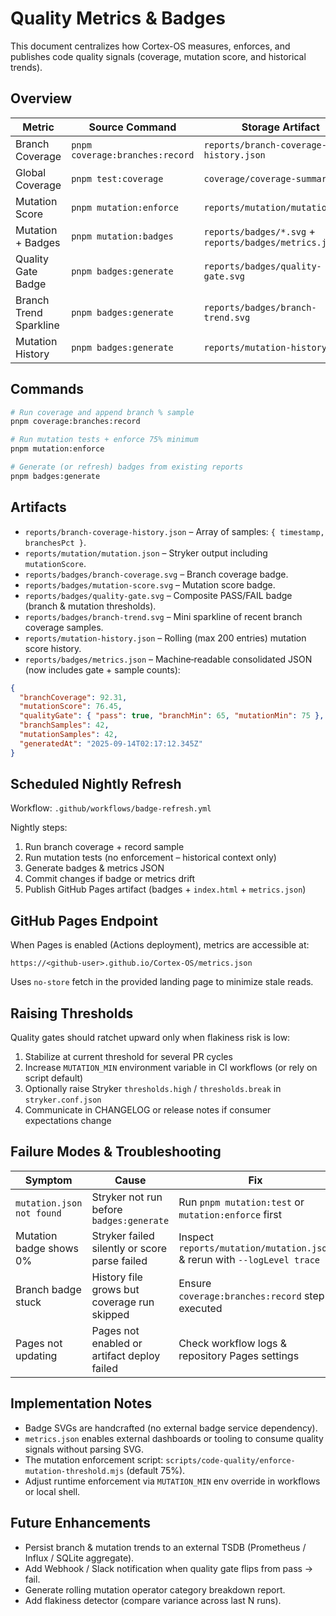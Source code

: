 # Quality Metrics & Badges

This document centralizes how Cortex-OS measures, enforces, and publishes code quality
signals (coverage, mutation score, and historical trends).

## Overview

| Metric              | Source Command                              | Storage Artifact                                   | Enforced? | Threshold |
|---------------------|----------------------------------------------|----------------------------------------------------|-----------|-----------|
| Branch Coverage     | `pnpm coverage:branches:record`              | `reports/branch-coverage-history.json`             | Gate via `coverage:branches:enforce` | Default 65% (raise incrementally) |
| Global Coverage     | `pnpm test:coverage`                         | `coverage/coverage-summary.json`                   | CI (explicit thresholds in scripts) | 90% lines/branches/functions |
| Mutation Score      | `pnpm mutation:enforce`                      | `reports/mutation/mutation.json`                   | Yes (`MUTATION_MIN`) | 75% |
| Mutation + Badges   | `pnpm mutation:badges`                       | `reports/badges/*.svg` + `reports/badges/metrics.json` | Yes (same) | 75% |
| Quality Gate Badge  | `pnpm badges:generate`                       | `reports/badges/quality-gate.svg`                     | Derived (branch >=65 & mutation >=75) | N/A |
| Branch Trend Sparkline | `pnpm badges:generate`                   | `reports/badges/branch-trend.svg`                     | No (visual) | N/A |
| Mutation History    | `pnpm badges:generate`                       | `reports/mutation-history.json`                       | Informational | N/A |

## Commands

```bash
# Run coverage and append branch % sample
pnpm coverage:branches:record

# Run mutation tests + enforce 75% minimum
pnpm mutation:enforce

# Generate (or refresh) badges from existing reports
pnpm badges:generate
```

## Artifacts

- `reports/branch-coverage-history.json` – Array of samples: `{ timestamp, branchesPct }`.
- `reports/mutation/mutation.json` – Stryker output including `mutationScore`.
- `reports/badges/branch-coverage.svg` – Branch coverage badge.
- `reports/badges/mutation-score.svg` – Mutation score badge.
- `reports/badges/quality-gate.svg` – Composite PASS/FAIL badge (branch & mutation thresholds).
- `reports/badges/branch-trend.svg` – Mini sparkline of recent branch coverage samples.
- `reports/mutation-history.json` – Rolling (max 200 entries) mutation score history.
- `reports/badges/metrics.json` – Machine‑readable consolidated JSON (now includes gate + sample counts):

```json
{
  "branchCoverage": 92.31,
  "mutationScore": 76.45,
  "qualityGate": { "pass": true, "branchMin": 65, "mutationMin": 75 },
  "branchSamples": 42,
  "mutationSamples": 42,
  "generatedAt": "2025-09-14T02:17:12.345Z"
}
```

## Scheduled Nightly Refresh

Workflow: `.github/workflows/badge-refresh.yml`

Nightly steps:
1. Run branch coverage + record sample
2. Run mutation tests (no enforcement – historical context only)
3. Generate badges & metrics JSON
4. Commit changes if badge or metrics drift
5. Publish GitHub Pages artifact (badges + `index.html` + `metrics.json`)

## GitHub Pages Endpoint

When Pages is enabled (Actions deployment), metrics are accessible at:

```text
https://<github-user>.github.io/Cortex-OS/metrics.json
```

Uses `no-store` fetch in the provided landing page to minimize stale reads.

## Raising Thresholds

Quality gates should ratchet upward only when flakiness risk is low:

1. Stabilize at current threshold for several PR cycles
2. Increase `MUTATION_MIN` environment variable in CI workflows (or rely on script default)
3. Optionally raise Stryker `thresholds.high` / `thresholds.break` in `stryker.conf.json`
4. Communicate in CHANGELOG or release notes if consumer expectations change

## Failure Modes & Troubleshooting

| Symptom | Cause | Fix |
|---------|-------|-----|
| `mutation.json not found` | Stryker not run before `badges:generate` | Run `pnpm mutation:test` or `mutation:enforce` first |
| Mutation badge shows 0% | Stryker failed silently or score parse failed | Inspect `reports/mutation/mutation.json` & rerun with `--logLevel trace` |
| Branch badge stuck | History file grows but coverage run skipped | Ensure `coverage:branches:record` step executed |
| Pages not updating | Pages not enabled or artifact deploy failed | Check workflow logs & repository Pages settings |

## Implementation Notes

- Badge SVGs are handcrafted (no external badge service dependency).
- `metrics.json` enables external dashboards or tooling to consume quality signals without parsing SVG.
- The mutation enforcement script: `scripts/code-quality/enforce-mutation-threshold.mjs` (default 75%).
- Adjust runtime enforcement via `MUTATION_MIN` env override in workflows or local shell.

## Future Enhancements

- Persist branch & mutation trends to an external TSDB (Prometheus / Influx / SQLite aggregate).
- Add Webhook / Slack notification when quality gate flips from pass -> fail.
- Generate rolling mutation operator category breakdown report.
- Add flakiness detector (compare variance across last N runs).
